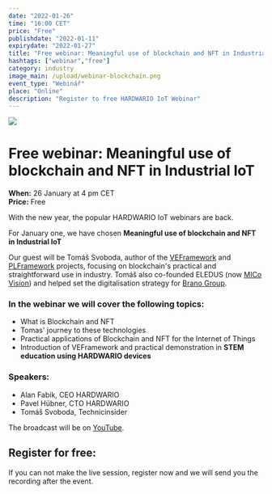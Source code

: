 ```yaml
---
date: "2022-01-26"
time: "16:00 CET"
price: "Free"
publishdate: "2022-01-11"
expirydate: "2022-01-27"
title: "Free webinar: Meaningful use of blockchain and NFT in Industrial IoT"
hashtags: ["webinar","free"]
category: industry
image_main: /upload/webinar-blockchain.png
event_type: "Webinář"
place: "Online"
description: "Register to free HARDWARIO IoT Webinar"
---
```


<div class = "row">
<div class = "col pr-30 font-17 font-lnh30">
<img class = "w-100" src = "/upload/webinar-blockchain.png"/>
<h1 class="font-weight-black font-36 font-md-46 pb-20 pb-md-30 font-md-lnh48 d-none" style = "">Free webinar: Meaningful use of blockchain and NFT in Industrial IoT</h1>

<p class = "pt-15 pb-15">
<strong>When:</strong> 26 January at 4 pm CET<br/>
<strong>Price:</strong> Free</p>

<p class = "pb-15">With the new year, the popular HARDWARIO IoT webinars are back.</p>

<p class = "pb-25">For January one, we have chosen <strong>Meaningful use of blockchain and NFT in Industrial IoT</strong></p> 

<p class = "pb-25">Our guest will be Tomáš Svoboda, author of the <a href = "https://veframework.com" target = "_blank">VEFramework</a> and <a href = "https://plframework.com" target = "_blank">PLFramework</a> projects, focusing on blockchain's practical and straightforward use in industry. Tomáš also co-founded ELEDUS (now <a href = "https://vision.mico.cz" target = "_blank">MICo Vision</a>) and helped set the digitalisation strategy for <a href = "https://brano.eu" target = "_blank">Brano Group</a>.</p>

<h3 class = "font-weight-bold font-20 pb-10">In the webinar we will cover the following topics:</h3>
<ul class = "pb-15">
<li class = "pb-0">What is Blockchain and NFT</li>
<li class = "pb-0">Tomas' journey to these technologies</li>
<li class = "pb-0">Practical applications of Blockchain and NFT for the Internet of Things</li>
<li class = "pb-0">Introduction of VEFramework and practical demonstration in <strong>STEM education using HARDWARIO devices</strong></li>
</ul>

<h3 class = "font-weight-bold font-20 pb-10">Speakers:</h3>
<ul class = "pb-15">
<li class = "pb-0">Alan Fabik, CEO HARDWARIO</li>
<li class = "pb-0">Pavel Hübner, CTO HARDWARIO</li>
<li class = "pb-0">Tomáš Svoboda, Technicinsider</li>
</ul>

<p>The broadcast will be on <a target = "_blank" href = "https://www.youtube.com/hardwario/">YouTube</a>.

</div>
<div class = "col-12 col-md-5">
<div class = "px-10 py-20 mb-20 shadow">
<h2 class = "font-weight-black font-24 font-md-24 mb-20">Register for free:</h2>
<script charset="utf-8" type="text/javascript" src="//js.hsforms.net/forms/shell.js"></script>
<script>
jQuery(window).scroll(function() {
if (!jQuery('.hbspt-form').length) {
hbspt.forms.create({
    portalId: "5453210",
    formId: "065ae2c2-4929-4e07-bb56-9143c83ce112"
});
}
});
</script>
<p class = "font-14 font-lnh16">If you can not make the live session, register now and we will send you the recording after the event.</p>
</div>
</div>
</div>
